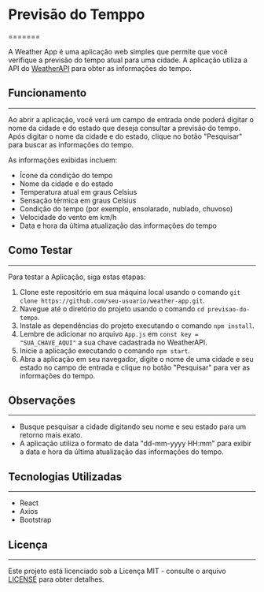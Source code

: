 # Previsão do Temppo
=======

A Weather App é uma aplicação web simples que permite que você verifique a previsão do tempo atual para uma cidade. A aplicação utiliza a API do [WeatherAPI](https://www.weatherapi.com/) para obter as informações do tempo.

## Funcionamento
------------

Ao abrir a aplicação, você verá um campo de entrada onde poderá digitar o nome da cidade e do estado que deseja consultar a previsão do tempo. Após digitar o nome da cidade e do estado, clique no botão "Pesquisar" para buscar as informações do tempo.

As informações exibidas incluem:

* Ícone da condição do tempo
* Nome da cidade e do estado
* Temperatura atual em graus Celsius
* Sensação térmica em graus Celsius
* Condição do tempo (por exemplo, ensolarado, nublado, chuvoso)
* Velocidade do vento em km/h
* Data e hora da última atualização das informações do tempo

## Como Testar
-----------

Para testar a Aplicação, siga estas etapas:

1. Clone este repositório em sua máquina local usando o comando `git clone https://github.com/seu-usuario/weather-app.git`.
2. Navegue até o diretório do projeto usando o comando `cd previsao-do-tempo`.
3. Instale as dependências do projeto executando o comando `npm install`.
4. Lembre de adicionar no arquivo `App.js` em `const key = "SUA_CHAVE_AQUI"` a sua chave cadastrada no WeatherAPI.
5. Inicie a aplicação executando o comando `npm start`.
6. Abra a aplicação em seu navegador, digite o nome de uma cidade e seu estado no campo de entrada e clique no botão "Pesquisar" para ver as informações do tempo.

## Observações
-----------

* Busque pesquisar a cidade digitando seu nome e seu estado para um retorno mais exato.
* A aplicação utiliza o formato de data "dd-mm-yyyy HH:mm" para exibir a data e hora da última atualização das informações do tempo.

## Tecnologias Utilizadas
----------------------

* React
* Axios
* Bootstrap

## Licença
-------
Este projeto está licenciado sob a Licença MIT - consulte o arquivo [LICENSE](LICENSE) para obter detalhes.
